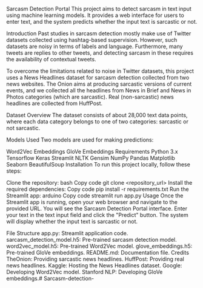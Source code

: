 Sarcasm Detection Portal
This project aims to detect sarcasm in text input using machine learning models. It provides a web interface for users to enter text, and the system predicts whether the input text is sarcastic or not.

Introduction
Past studies in sarcasm detection mostly make use of Twitter datasets collected using hashtag-based supervision. However, such datasets are noisy in terms of labels and language. Furthermore, many tweets are replies to other tweets, and detecting sarcasm in these requires the availability of contextual tweets.

To overcome the limitations related to noise in Twitter datasets, this project uses a News Headlines dataset for sarcasm detection collected from two news websites. The Onion aims at producing sarcastic versions of current events, and we collected all the headlines from News in Brief and News in Photos categories (which are sarcastic). Real (non-sarcastic) news headlines are collected from HuffPost.

Dataset Overview
The dataset consists of about 28,000 text data points, where each data category belongs to one of two categories: sarcastic or not sarcastic.

Models Used
Two models are used for making predictions:

Word2Vec Embeddings
GloVe Embeddings
Requirements
Python 3.x
Tensorflow
Keras
Streamlit
NLTK
Gensim
NumPy
Pandas
Matplotlib
Seaborn
BeautifulSoup
Installation
To run this project locally, follow these steps:

Clone the repository:
bash
Copy code
git clone <repository_url>
Install the required dependencies:
Copy code
pip install -r requirements.txt
Run the Streamlit app:
arduino
Copy code
streamlit run app.py
Usage
Once the Streamlit app is running, open your web browser and navigate to the provided URL. You will see the Sarcasm Detection Portal interface. Enter your text in the text input field and click the "Predict" button. The system will display whether the input text is sarcastic or not.

File Structure
app.py: Streamlit application code.
sarcasm_detection_model.h5: Pre-trained sarcasm detection model.
word2vec_model.h5: Pre-trained Word2Vec model.
glove_embeddings.h5: Pre-trained GloVe embeddings.
README.md: Documentation file.
Credits
TheOnion: Providing sarcastic news headlines.
HuffPost: Providing real news headlines.
Kaggle: Hosting the News Headlines dataset.
Google: Developing Word2Vec model.
Stanford NLP: Developing GloVe embeddings.# Sarcasm-detection-
